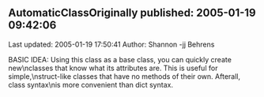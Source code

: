 ## AutomaticClassOriginally published: 2005-01-19 09:42:06 
Last updated: 2005-01-19 17:50:41 
Author: Shannon -jj Behrens 
 
BASIC IDEA: Using this class as a base class, you can quickly create new\nclasses that know what its attributes are.  This is useful for simple,\nstruct-like classes that have no methods of their own.  Afterall, class syntax\nis more convenient than dict syntax.